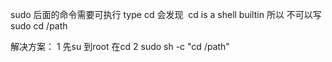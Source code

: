 
sudo 后面的命令需要可执行
type cd 会发现 
cd is a shell builtin
所以 不可以写 sudo cd /path

解决方案：
	1	先su 到root 在cd
	2	sudo sh -c "cd /path"
